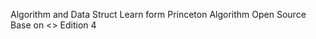 Algorithm and Data Struct
Learn form Princeton Algorithm Open Source
Base on <<Algorithm>> Edition 4
